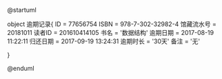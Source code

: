 @startuml

object 逾期记录{
    ID = 77656754
    ISBN = 978-7-302-32982-4
    馆藏流水号 = 20181011
    读者ID = 201610414105
    书名 = '数据结构'
    逾期日期 = 2017-08-19 11:22:11
    归还日期 = 2017-09-19 13:24:31 
    逾期时长 = '30天'
    备注 = '无'

 }

@enduml
